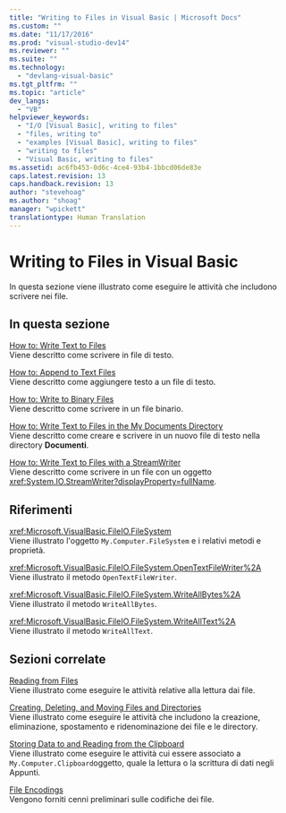 ```yaml
---
title: "Writing to Files in Visual Basic | Microsoft Docs"
ms.custom: ""
ms.date: "11/17/2016"
ms.prod: "visual-studio-dev14"
ms.reviewer: ""
ms.suite: ""
ms.technology: 
  - "devlang-visual-basic"
ms.tgt_pltfrm: ""
ms.topic: "article"
dev_langs: 
  - "VB"
helpviewer_keywords: 
  - "I/O [Visual Basic], writing to files"
  - "files, writing to"
  - "examples [Visual Basic], writing to files"
  - "writing to files"
  - "Visual Basic, writing to files"
ms.assetid: ac6fb453-0d6c-4ce4-93b4-1bbcd06de83e
caps.latest.revision: 13
caps.handback.revision: 13
author: "stevehoag"
ms.author: "shoag"
manager: "wpickett"
translationtype: Human Translation
---
```

# Writing to Files in Visual Basic
In questa sezione viene illustrato come eseguire le attività che includono scrivere nei file.  
  
## In questa sezione  
 [How to: Write Text to Files](../../../../visual-basic/developing-apps/programming/drives-directories-files/how-to-write-text-to-files.md)  
 Viene descritto come scrivere in file di testo.  
  
 [How to: Append to Text Files](../../../../visual-basic/developing-apps/programming/drives-directories-files/how-to-append-to-text-files.md)  
 Viene descritto come aggiungere testo a un file di testo.  
  
 [How to: Write to Binary Files](../../../../visual-basic/developing-apps/programming/drives-directories-files/how-to-write-to-binary-files.md)  
 Viene descritto come scrivere in un file binario.  
  
 [How to: Write Text to Files in the My Documents Directory](../../../../visual-basic/developing-apps/programming/drives-directories-files/how-to-write-text-to-files-in-the-my-documents-directory.md)  
 Viene descritto come creare e scrivere in un nuovo file di testo nella directory **Documenti**.  
  
 [How to: Write Text to Files with a StreamWriter](../../../../visual-basic/developing-apps/programming/drives-directories-files/how-to-write-text-to-files-with-a-streamwriter.md)  
 Viene descritto come scrivere in un file con un oggetto <xref:System.IO.StreamWriter?displayProperty=fullName>.  
  
## Riferimenti  
 <xref:Microsoft.VisualBasic.FileIO.FileSystem>  
 Viene illustrato l'oggetto `My.Computer.FileSystem` e i relativi metodi e proprietà.  
  
 <xref:Microsoft.VisualBasic.FileIO.FileSystem.OpenTextFileWriter%2A>  
 Viene illustrato il metodo `OpenTextFileWriter`.  
  
 <xref:Microsoft.VisualBasic.FileIO.FileSystem.WriteAllBytes%2A>  
 Viene illustrato il metodo `WriteAllBytes`.  
  
 <xref:Microsoft.VisualBasic.FileIO.FileSystem.WriteAllText%2A>  
 Viene illustrato il metodo `WriteAllText`.  
  
## Sezioni correlate  
 [Reading from Files](../../../../visual-basic/developing-apps/programming/drives-directories-files/reading-from-files.md)  
 Viene illustrato come eseguire le attività relative alla lettura dai file.  
  
 [Creating, Deleting, and Moving Files and Directories](../../../../visual-basic/developing-apps/programming/drives-directories-files/creating-deleting-and-moving-files-and-directories.md)  
 Viene illustrato come eseguire le attività che includono la creazione, eliminazione, spostamento e ridenominazione dei file e le directory.  
  
 [Storing Data to and Reading from the Clipboard](../../../../visual-basic/developing-apps/programming/computer-resources/storing-data-to-and-reading-from-the-clipboard.md)  
 Viene illustrato come eseguire le attività cui essere associato a `My.Computer.Clipboard`oggetto, quale la lettura o la scrittura di dati negli Appunti.  
  
 [File Encodings](../../../../visual-basic/developing-apps/programming/drives-directories-files/file-encodings.md)  
 Vengono forniti cenni preliminari sulle codifiche dei file.